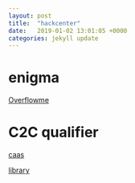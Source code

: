 ```yaml
---
layout: post
title:  "hackcenter"
date:   2019-01-02 13:01:05 +0000
categories: jekyll update
---
```


# enigma

[Overflowme](/hackcenter/OverflowmeWriteup)

# C2C qualifier



[caas](/hackcenter/caas)

[library](/hackcenter/library)

